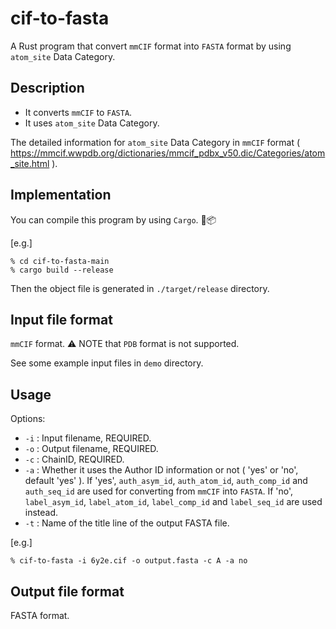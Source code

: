 # cif-to-fasta 

A Rust program that convert `mmCIF` format into `FASTA` format by using `atom_site` Data Category. 

## Description 

* It converts `mmCIF` to `FASTA`. 
* It uses `atom_site` Data Category. 

The detailed information for `atom_site` Data Category in `mmCIF` format ( https://mmcif.wwpdb.org/dictionaries/mmcif_pdbx_v50.dic/Categories/atom_site.html ).

## Implementation 

You can compile this program by using `Cargo`. 🦀📦 

[e.g.] 

```
% cd cif-to-fasta-main 
% cargo build --release
``` 

Then the object file is generated in `./target/release` directory. 

## Input file format 

`mmCIF` format. ⚠️ NOTE that `PDB` format is not supported. 

See some example input files in `demo` directory. 

## Usage 

Options: 

* `-i` : Input filename, REQUIRED. 
* `-o` : Output filename, REQUIRED. 
* `-c` : ChainID, REQUIRED. 
* `-a` : Whether it uses the Author ID information or not ( 'yes' or 'no', default 'yes' ). If 'yes', `auth_asym_id`, `auth_atom_id`, `auth_comp_id` and `auth_seq_id` are used for converting from `mmCIF` into `FASTA`. If 'no', `label_asym_id`, `label_atom_id`, `label_comp_id` and `label_seq_id` are used instead. 
* `-t` : Name of the title line of the output FASTA file.  

[e.g.] 

```
% cif-to-fasta -i 6y2e.cif -o output.fasta -c A -a no
```  

## Output file format 

FASTA format. 

